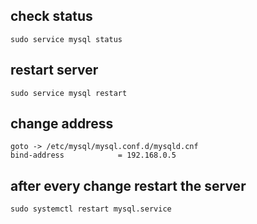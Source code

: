## check status 
	sudo service mysql status
## restart server
	sudo service mysql restart
## change address
	goto ->	/etc/mysql/mysql.conf.d/mysqld.cnf
	bind-address            = 192.168.0.5
## after every change restart the server
	sudo systemctl restart mysql.service

